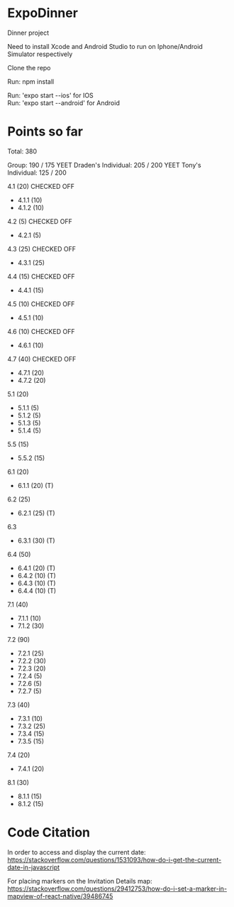 # ExpoDinner
Dinner project

Need to install Xcode and Android Studio to run on Iphone/Android Simulator respectively

Clone the repo

Run: npm install

Run: 'expo start --ios' for IOS   
Run: 'expo start --android' for Android  



# Points so far
Total: 380

Group: 190 / 175 YEET 
Draden's Individual: 205 / 200 YEET
Tony's Individual: 125 / 200

4.1 (20) CHECKED OFF
  - 4.1.1 (10)
  - 4.1.2 (10)

4.2 (5) CHECKED OFF
  - 4.2.1 (5)

4.3 (25) CHECKED OFF
  - 4.3.1 (25)
  
4.4 (15) CHECKED OFF
  - 4.4.1 (15)
  
4.5 (10) CHECKED OFF
  - 4.5.1 (10)

4.6 (10) CHECKED OFF
  - 4.6.1 (10)

4.7 (40) CHECKED OFF
  - 4.7.1 (20)
  - 4.7.2 (20)


5.1 (20)
  - 5.1.1 (5)
  - 5.1.2 (5)
  - 5.1.3 (5)
  - 5.1.4 (5)
  
5.5 (15)
  - 5.5.2 (15)

6.1 (20)
  - 6.1.1 (20) (T)

6.2 (25)
  - 6.2.1 (25) (T)

6.3
  - 6.3.1 (30) (T)

6.4 (50)
  - 6.4.1 (20) (T)
  - 6.4.2 (10) (T)
  - 6.4.3 (10) (T)
  - 6.4.4 (10) (T)

7.1 (40)
  - 7.1.1 (10)
  - 7.1.2 (30)

7.2 (90)
  - 7.2.1 (25)
  - 7.2.2 (30)
  - 7.2.3 (20)
  - 7.2.4 (5)
  - 7.2.6 (5)
  - 7.2.7 (5)

7.3 (40)
  - 7.3.1 (10)
  - 7.3.2 (25)
  - 7.3.4 (15)
  - 7.3.5 (15)
  
7.4 (20)
  - 7.4.1 (20)
 
8.1 (30)
  - 8.1.1 (15)
  - 8.1.2 (15)

# Code Citation
  In order to access and display the current date: https://stackoverflow.com/questions/1531093/how-do-i-get-the-current-date-in-javascript

  For placing markers on the Invitation Details map: https://stackoverflow.com/questions/29412753/how-do-i-set-a-marker-in-mapview-of-react-native/39486745

